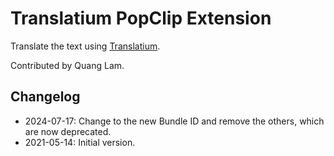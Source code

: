 # Translatium PopClip Extension

Translate the text using [Translatium](https://translatium.app/).

Contributed by Quang Lam.

## Changelog

- 2024-07-17: Change to the new Bundle ID and remove the others, which are now deprecated.
- 2021-05-14: Initial version.
